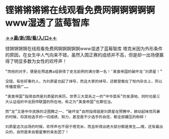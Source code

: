 # 铿锵锵锵锵在线观看免费网锕锕锕锕锕www湿透了蓝莓智库

**<a href="http://www.baidu.com/link?url=7_xtFUWki7hexbSrF9U18DvNUoYAjH8P5i8sQYawypq&wd">→→最/新/观/看/入/口←←</a>**

铿锵锵锵锵在线观看免费网锕锕锕锕锕www湿透了蓝莓智库
塔克米因为外形条件的原因，在女生中人气向来不错，虽然入围正赛的成绩并不高，但是却一出场便赢得了明显多数为女性的欢呼声！

    “而他的对手，便是在预选赛a组获得了史无前例的满分第一名！‘美食帝国的破坏龙’刘昴星！”

    没错，有些好事的人，为刘昴星也起了绰号，而且大家的绰号，还都登载在了校内杂志上，所以传播度很广……

    “美食帝国”指得自然是刘昴星的来历，世界三大菜系之一的“中华菜系”的发源地、同时也是三大认证组织中龙厨师联盟的所在地，称之为“美食帝国”也算恰当。

    而“龙”又是中华民族的泛图腾之一，“破坏龙”自然指得就是刘昴星在预赛中，掀动起味觉风暴的时候，将其他选手的一切成绩、努力，甚至是不少选手的自信，都全部碾压的粉碎！

    刘昴星这次出场的时候，欢呼声也不弱于塔克米，而且听得出绝大部分都是男生……哦，还有最出众的，自然是来自极星寮的亲友团了！
